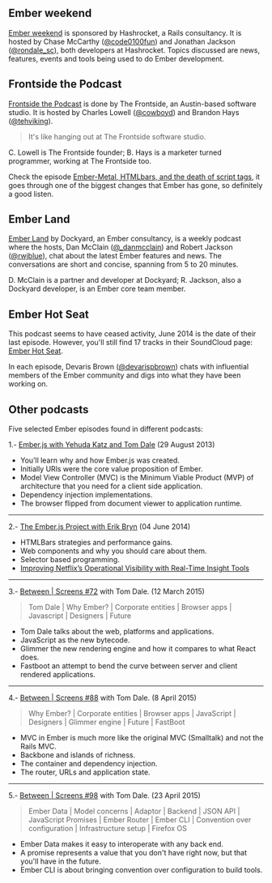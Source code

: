 
## Ember weekend

[Ember weekend](https://emberweekend.com/) is sponsored by Hashrocket, a Rails consultancy.
It is hosted by
Chase McCarthy ([@code0100fun](https://twitter.com/code0100fun)) and
Jonathan Jackson ([@rondale_sc](https://twitter.com/rondale_sc)),
both developers at Hashrocket. 
Topics discussed are news, features, events and tools being used to do Ember development. 


## Frontside the Podcast

[Frontside the Podcast](https://frontsidethepodcast.simplecast.fm/)
is done by The Frontside, an Austin-based software studio.
It is hosted by
Charles Lowell ([@cowboyd](https://twitter.com/cowboyd)) and
Brandon Hays ([@tehviking](https://twitter.com/tehviking)).

> It's like hanging out at The Frontside software studio.

C. Lowell is The Frontside founder;
B. Hays is a marketer turned programmer, working at The Frontside too.

Check the episode [Ember-Metal, HTMLbars, and the death of script tags](https://frontsidethepodcast.simplecast.fm/13),
it goes through one of the biggest changes that Ember has gone, so definitely a good listen.

## Ember Land

[Ember Land](http://ember.land/) by Dockyard, an Ember consultancy,
is a weekly podcast where the hosts,
Dan McClain ([@_danmcclain](https://twitter.com/_danmcclain)) and
Robert Jackson ([@rwjblue](https://twitter.com/rwjblue)),
chat about the latest Ember features and news.
The conversations are short and concise, spanning from 5 to 20 minutes.

D. McClain is a partner and developer at Dockyard; 
R. Jackson, also a Dockyard developer, is an Ember core team member.


## Ember Hot Seat

This podcast seems to have ceased activity, June 2014 is the date of their last episode.
However, you'll still find 17 tracks in their SoundCloud page:
[Ember Hot Seat](https://soundcloud.com/emberhotseat).

In each episode, Devaris Brown ([@devarispbrown](https://twitter.com/devarispbrown))
chats with influential members of the Ember community and digs into what they have been working on.


## Other podcasts 

Five selected Ember episodes found in different podcasts:

1.- [Ember.js with Yehuda Katz and Tom Dale](https://teamgaslight.com/blog/ember-dot-js-with-yehuda-katz-and-tom-dale)
(29 August 2013)

 * You’ll learn why and how Ember.js was created.
 * Initially URls were the core value proposition of Ember.
 * Model View Controller (MVC) is the Minimum Viable Product (MVP) of architecture that you need for a client side application.
 * Dependency injection implementations.
 * The browser flipped from document viewer to application runtime.

---

2.- [The Ember.js Project with Erik Bryn](http://devchat.tv/js-jabber/111-jsj-the-ember-js-project-with-erik-bryn)
(04 June 2014)

 * HTMLBars strategies and performance gains. 
 * Web components and why you should care about them.
 * Selector based programming.
 * [Improving Netflix’s Operational Visibility with Real-Time Insight Tools](http://techblog.netflix.com/2014/01/improving-netflixs-operational.html) 

---

3.- [Between | Screens #72](http://betweenscreens.fm/episodes/72)
with Tom Dale. (12 March 2015)

> Tom Dale | Why Ember? | Corporate entities | Browser apps | Javascript | Designers | Future

* Tom Dale talks about the web, platforms and applications.
* JavaScript as the new bytecode. 
* Glimmer the new rendering engine and how it compares to what React does.
* Fastboot an attempt to bend the curve between server and client rendered applications.

---

4.- [Between | Screens #88](http://betweenscreens.fm/episodes/88)
with Tom Dale. (8 April 2015)

> Why Ember? | Corporate entities | Browser apps | JavaScript | Designers | Glimmer engine | Future | FastBoot

 * MVC in Ember is much more like the original MVC (Smalltalk) and not the Rails MVC.
 * Backbone and islands of richness.
 * The container and dependency injection.
 * The router, URLs and application state.

---

5.- [Between | Screens #98](http://betweenscreens.fm/episodes/98)
with Tom Dale. (23 April 2015)

> Ember Data | Model concerns | Adaptor | Backend | JSON API | JavaScript Promises | Ember Router | Ember CLI | Convention over configuration | Infrastructure setup | Firefox OS

 * Ember Data makes it easy to interoperate with any back end.
 * A promise represents a value that you don't have right now, but that you'll have in the future.
 * Ember CLI is about bringing convention over configuration to build tools.
